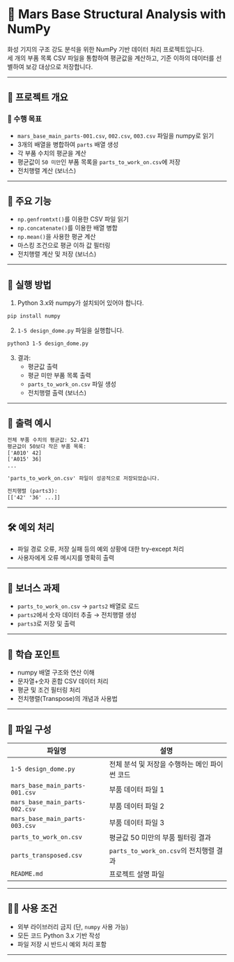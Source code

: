 # 🚀 Mars Base Structural Analysis with NumPy

화성 기지의 구조 강도 분석을 위한 NumPy 기반 데이터 처리 프로젝트입니다.  
세 개의 부품 목록 CSV 파일을 통합하여 평균값을 계산하고, 기준 이하의 데이터를 선별하여 보강 대상으로 저장합니다.

---

## 📁 프로젝트 개요

### 🎯 수행 목표
- `mars_base_main_parts-001.csv`, `002.csv`, `003.csv` 파일을 numpy로 읽기
- 3개의 배열을 병합하여 `parts` 배열 생성
- 각 부품 수치의 평균을 계산
- 평균값이 `50 미만`인 부품 목록을 `parts_to_work_on.csv`에 저장
- 전치행렬 계산 (보너스)

---

## 📌 주요 기능

- `np.genfromtxt()`를 이용한 CSV 파일 읽기
- `np.concatenate()`를 이용한 배열 병합
- `np.mean()`을 사용한 평균 계산
- 마스킹 조건으로 평균 이하 값 필터링
- 전치행렬 계산 및 저장 (보너스)

---

## 🧪 실행 방법

1. Python 3.x와 numpy가 설치되어 있어야 합니다.

```bash
pip install numpy
```

2. `1-5 design_dome.py` 파일을 실행합니다.

```bash
python3 1-5 design_dome.py
```

3. 결과:
   - 평균값 출력
   - 평균 미만 부품 목록 출력
   - `parts_to_work_on.csv` 파일 생성
   - 전치행렬 출력 (보너스)

---

## 📂 출력 예시

```txt
전체 부품 수치의 평균값: 52.471
평균값이 50보다 작은 부품 목록:
['A010' 42]
['A015' 36]
...

'parts_to_work_on.csv' 파일이 성공적으로 저장되었습니다.

전치행렬 (parts3):
[['42' '36' ...]]
```

---

## 🛠️ 예외 처리

- 파일 경로 오류, 저장 실패 등의 예외 상황에 대한 try-except 처리
- 사용자에게 오류 메시지를 명확히 출력

---

## 🎁 보너스 과제

- `parts_to_work_on.csv` → `parts2` 배열로 로드
- `parts2`에서 숫자 데이터 추출 → 전치행렬 생성
- `parts3`로 저장 및 출력

---

## 🧠 학습 포인트

- numpy 배열 구조와 연산 이해
- 문자열+숫자 혼합 CSV 데이터 처리
- 평균 및 조건 필터링 처리
- 전치행렬(Transpose)의 개념과 사용법

---

## 📄 파일 구성

| 파일명 | 설명 |
|--------|------|
| `1-5 design_dome.py` | 전체 분석 및 저장을 수행하는 메인 파이썬 코드 |
| `mars_base_main_parts-001.csv` | 부품 데이터 파일 1 |
| `mars_base_main_parts-002.csv` | 부품 데이터 파일 2 |
| `mars_base_main_parts-003.csv` | 부품 데이터 파일 3 |
| `parts_to_work_on.csv` | 평균값 50 미만의 부품 필터링 결과 |
| `parts_transposed.csv` | `parts_to_work_on.csv`의 전치행렬 결과 |
| `README.md` | 프로젝트 설명 파일 |

---

## 🙋‍♀️ 사용 조건

- 외부 라이브러리 금지 (단, `numpy` 사용 가능)
- 모든 코드 Python 3.x 기반 작성
- 파일 저장 시 반드시 예외 처리 포함

---

